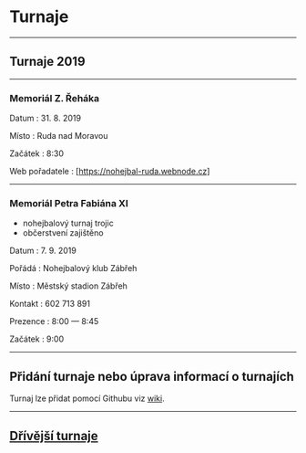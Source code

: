 # Turnaje #

---

## Turnaje 2019 ##

---

### Memoriál Z. Řeháka ###

Datum
: 31\. 8\. 2019

Místo
: Ruda nad Moravou

Začátek
: 8:30

Web pořadatele
: [https://nohejbal-ruda.webnode.cz]

---

### Memoriál Petra Fabiána XI ###
- nohejbalový turnaj trojic
- občerstvení zajištěno 

Datum
: 7\. 9\. 2019

Pořádá
: Nohejbalový klub Zábřeh

Místo
: Městský stadion Zábřeh

Kontakt
: 602 713 891

Prezence
: 8:00 — 8:45

Začátek
: 9:00

---

## Přidání turnaje nebo úprava informací o turnajích

Turnaj lze přidat pomocí Githubu viz [wiki](https://github.com/nohejbal-zabrezsko/nohejbal-zabrezsko.github.io/wiki/P%C5%99id%C3%A1n%C3%AD-nebo-%C3%BAprava-turnaje).

---

## [Dřívější turnaje](predchozi_turnaje.md)
